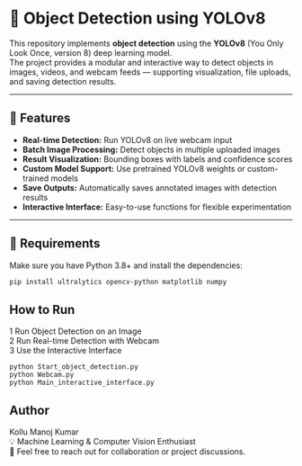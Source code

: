 # 🧠 Object Detection using YOLOv8

This repository implements **object detection** using the **YOLOv8** (You Only Look Once, version 8) deep learning model.  
The project provides a modular and interactive way to detect objects in images, videos, and webcam feeds — supporting visualization, file uploads, and saving detection results.

---

## 🚀 Features

- **Real-time Detection:** Run YOLOv8 on live webcam input  
- **Batch Image Processing:** Detect objects in multiple uploaded images  
- **Result Visualization:** Bounding boxes with labels and confidence scores  
- **Custom Model Support:** Use pretrained YOLOv8 weights or custom-trained models  
- **Save Outputs:** Automatically saves annotated images with detection results  
- **Interactive Interface:** Easy-to-use functions for flexible experimentation  

---

## 🧩 Requirements

Make sure you have Python 3.8+ and install the dependencies:

```bash
pip install ultralytics opencv-python matplotlib numpy
```

## How to Run
1️ Run Object Detection on an Image  
2 Run Real-time Detection with Webcam  
3 Use the Interactive Interface  

```
python Start_object_detection.py
python Webcam.py
python Main_interactive_interface.py
```


## Author

Kollu Manoj Kumar  
💡 Machine Learning & Computer Vision Enthusiast  
📧 Feel free to reach out for collaboration or project discussions.  
